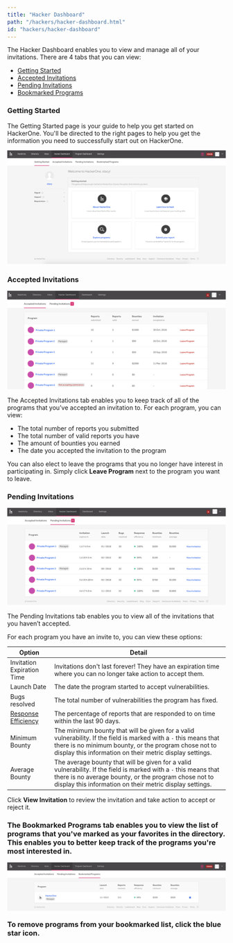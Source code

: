 ```yaml
---
title: "Hacker Dashboard"
path: "/hackers/hacker-dashboard.html"
id: "hackers/hacker-dashboard"
---
```


The Hacker Dashboard enables you to view and manage all of your invitations. There are 4 tabs that you can view:
* [Getting Started](#getting)
* [Accepted Invitations](#accepted)
* [Pending Invitations](#pending)
* [Bookmarked Programs](#bookmarked)

<h3 id="getting">Getting Started</h3>

The Getting Started page is your guide to help you get started on HackerOne. You'll be directed to the right pages to help you get the information you need to successfully start out on HackerOne.

![hacker dashboard getting started page](./images/hacker-dashboard-3.png)

<h3 id="accepted">Accepted Invitations</h3>

![hacker dashboard accepted invitations](./images/hacker-dashboard-1.png)

The Accepted Invitations tab enables you to keep track of all of the programs that you’ve accepted an invitation to. For each program, you can view:
* The total number of reports you submitted
* The total number of valid reports you have
* The amount of bounties you earned
* The date you accepted the invitation to the program

You can also elect to leave the programs that you no longer have interest in participating in. Simply click <b>Leave Program</b> next to the program you want to leave.

<h3 id="pending">Pending Invitations</h3>

![hacker dashboard pending invitations](./images/hacker-dashboard-2.png)

The Pending Invitations tab enables you to view all of the invitations that you haven’t accepted.

For each program you have an invite to, you can view these options:

Option | Detail
------ | -------
Invitation Expiration Time | Invitations don't last forever! They have an expiration time where you can no longer take action to accept them.
Launch Date | The date the program started to accept vulnerabilities.
Bugs resolved | The total number of vulnerabilities the program has fixed.
[Response Efficiency](/programs/response-target-indicators.html) | The percentage of reports that are responded to on time within the last 90 days.
Minimum Bounty | The minimum bounty that will be given for a valid vulnerability. If the field is marked with a `-` this means that there is no minimum bounty, or the program chose not to display this information on their metric display settings.
Average Bounty | The average bounty that will be given for a valid vulnerability. If the field is marked with a `-` this means that there is no average bounty, or the program chose not to display this information on their metric display settings.

Click <b>View Invitation</b> to review the invitation and take action to accept or reject it.

<h3 id="bookmarked"Bookmarked Programs</h3>

The Bookmarked Programs tab enables you to view the list of programs that you've marked as your favorites in the directory. This enables you to better keep track of the programs you're most interested in.

![bookmarked programs](./images/bookmarked.png)

To remove programs from your bookmarked list, click the blue star icon.
